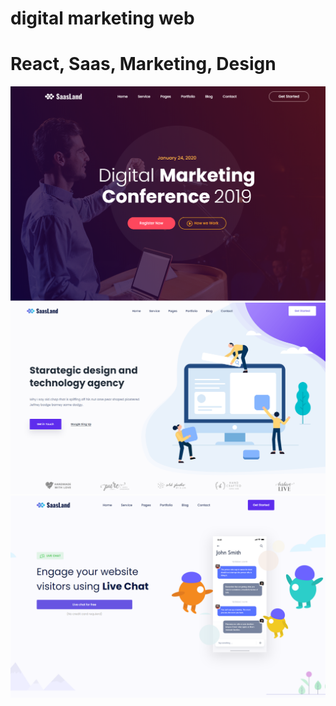 # digital marketing web

# React, Saas, Marketing, Design

<img src="public/main.png" alt="" style="max-width: 100%;">

<img src="public/main1.png" alt="" style="max-width: 100%;">

<img src="public/main2.png" alt="" style="max-width: 100%;">
